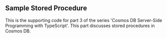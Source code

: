## Sample Stored Procedure

This is the supporting code for part 3 of the series 'Cosmos DB Server-Side Programming with TypeScript'. This part discusses stored procedures in Cosmos DB.